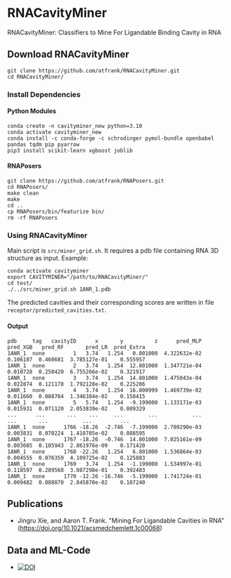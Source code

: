 # RNACavityMiner
RNACavityMiner: Classifiers to Mine For Ligandable Binding Cavity in RNA

## Download RNACavityMiner
```
git clone https://github.com/atfrank/RNACavityMiner.git
cd RNACavityMiner/
```

### Install Dependencies

#### Python Modules
```
conda create -n cavityminer_new python=3.10
conda activate cavityminer_new
conda install -c conda-forge -c schrodinger pymol-bundle openbabel pandas tqdm pip pyarrow
pip3 install scikit-learn xgboost joblib
```

#### RNAPosers
```
git clone https://github.com/atfrank/RNAPosers.git
cd RNAPosers/
make clean
make
cd ..
cp RNAPosers/bin/featurize bin/
rm -rf RNAPosers
```

### Using RNACavityMiner
Main script is `src/miner_grid.sh`. It requires a pdb file containing RNA 3D structure as input.
Example:
```
conda activate cavityminer
export CAVITYMINER="/path/to/RNACavityMiner/"
cd test/
./../src/miner_grid.sh 1ANR_1.pdb
```
The predicted cavities and their corresponding scores are written in file `receptor/predicted_cavities.txt`.

#### Output
```
pdb     tag   cavityID      x       y          z      pred_MLP  pred_XGB   pred_RF       pred_LR  pred_Extra                                                                                                      
1ANR_1  none         1   3.74   1.254   0.801000  4.322632e-02  0.106187  0.460681  3.785127e-01    0.555957
1ANR_1  none         2   3.74   1.254  12.801000  1.347721e-04  0.010728  0.250420  6.755266e-02    0.321917
1ANR_1  none         3   3.74   1.254  14.801000  1.475043e-04  0.022874  0.121178  1.792128e-02    0.225286
1ANR_1  none         4   3.74   1.254  16.800999  1.469739e-02  0.011660  0.088704  1.346384e-02    0.158415
1ANR_1  none         5   5.74   1.254  -9.199000  1.133171e-03  0.015931  0.071120  2.053839e-02    0.089329
...      ...       ...    ...     ...        ...           ...       ...       ...           ...         ...
1ANR_1  none      1766 -18.26  -2.746  -7.199000  2.709290e-03  0.003831  0.070224  1.418785e-02    0.088595
1ANR_1  none      1767 -18.26  -0.746  14.801000  7.025161e-09  0.003085  0.105943  2.861976e-09    0.171420
1ANR_1  none      1768 -22.26   1.254   6.801000  1.536864e-03  0.004555  0.076359  4.109725e-02    0.125883
1ANR_1  none      1769   3.74   1.254  -1.199000  1.534997e-01  0.118597  0.289568  3.087298e-01    0.392483
1ANR_1  none      1770 -12.26 -16.746  -5.199000  1.741724e-01  0.009482  0.088870  2.845870e-02    0.107240
```
## Publications
* Jingru Xie, and Aaron T. Frank. "Mining For Ligandable Cavities in RNA" (https://doi.org/10.1021/acsmedchemlett.1c00068)

## Data and ML-Code
* [![DOI](https://zenodo.org/badge/DOI/10.5281/zenodo.4049068.svg)](https://doi.org/10.5281/zenodo.4049068)



